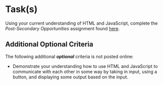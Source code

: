 # Task(s)

Using your current understanding of HTML and JavaScript, complete the _Post-Secondary Opportunities_ assignment found [here](https://github.com/johnfraserss/ICS3U/wiki/Post-Secondary-Opportunities).

## Additional **Optional** Criteria
The following additional **_optional_** criteria is not posted online:
* Demonstrate your understanding how to use HTML and JavaScript to communicate with each other in some way by taking in input, using a button, and displaying some output based on the input.